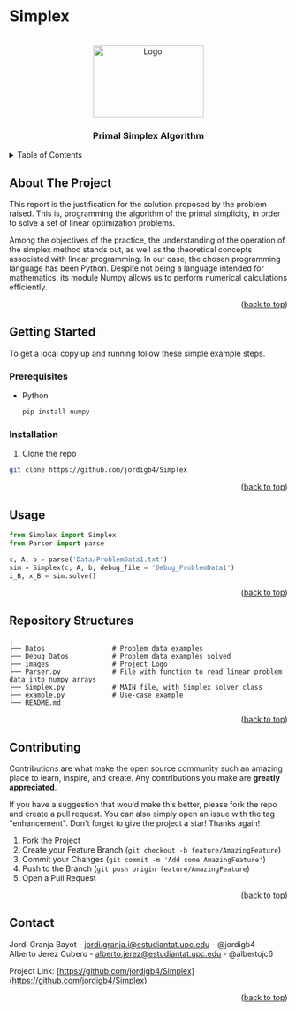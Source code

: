 # Simplex

<a name="readme-top"></a>

<!-- PROJECT LOGO -->
<br />
<div align="center">
  <a href="https://github.com/albertojc6/Simplex">
    <img src="images/logo.png" alt="Logo" width="200" height="130">
  </a>

<h3 align="center">Primal Simplex Algorithm</h3>
</div>

<!-- TABLE OF CONTENTS -->
<details>
  <summary>Table of Contents</summary>
  <ol>
    <li>
      <a href="#about-the-project">About The Project</a>
    </li>
    <li>
      <a href="#getting-started">Getting Started</a>
      <ul>
        <li><a href="#prerequisites">Prerequisites</a></li>
        <li><a href="#installation">Installation</a></li>
      </ul>
    </li>
    <li><a href="#usage">Usage</a></li>
    <li><a href="#repo-structures">Repository Structures</a></li>
    <li><a href="#contributing">Contributing</a></li>
    <li><a href="#contact">Contact</a></li>
  </ol>
</details>

<!-- ABOUT THE PROJECT -->
## About The Project

This report is the justification for the solution proposed by the problem raised. This is, programming the algorithm of the primal simplicity, in order to solve a set of linear optimization problems.

Among the objectives of the practice, the understanding of the operation of the simplex method stands out, as well as the theoretical concepts associated with linear programming. In our case, the chosen programming language has been Python. Despite not being a language intended for mathematics, its module Numpy allows us to perform numerical calculations efficiently.

<p align="right">(<a href="#readme-top">back to top</a>)</p>

<!-- GETTING STARTED -->
## Getting Started

To get a local copy up and running follow these simple example steps.

### Prerequisites


* Python
  ```sh
  pip install numpy
  ```

### Installation

1. Clone the repo
  ```sh
  git clone https://github.com/jordigb4/Simplex
  ```
<p align="right">(<a href="#readme-top">back to top</a>)</p>


<!-- USAGE EXAMPLES -->
## Usage

```python
from Simplex import Simplex
from Parser import parse

c, A, b = parse('Data/ProblemData1.txt')
sim = Simplex(c, A, b, debug_file = 'Debug_ProblemData1')
i_B, x_B = sim.solve()
```

<p align="right">(<a href="#readme-top">back to top</a>)</p>

## Repository Structures

    .
    ├── Datos                 # Problem data examples
    ├── Debug_Datos           # Problem data examples solved
    ├── images                # Project Logo
    ├── Parser.py             # File with function to read linear problem data into numpy arrays
    ├── Simplex.py            # MAIN file, with Simplex solver class
    ├── example.py            # Use-case example
    └── README.md

<p align="right">(<a href="#repo-structures">back to top</a>)</p>

<!-- CONTRIBUTING -->
## Contributing

Contributions are what make the open source community such an amazing place to learn, inspire, and create. Any contributions you make are **greatly appreciated**.

If you have a suggestion that would make this better, please fork the repo and create a pull request. You can also simply open an issue with the tag "enhancement".
Don't forget to give the project a star! Thanks again!

1. Fork the Project
2. Create your Feature Branch (`git checkout -b feature/AmazingFeature`)
3. Commit your Changes (`git commit -m 'Add some AmazingFeature'`)
4. Push to the Branch (`git push origin feature/AmazingFeature`)
5. Open a Pull Request

<p align="right">(<a href="#readme-top">back to top</a>)</p>

<!-- CONTACT -->
## Contact

Jordi Granja Bayot - jordi.granja.i@estudiantat.upc.edu - @jordigb4  
Alberto Jerez Cubero - alberto.jerez@estudiantat.upc.edu - @albertojc6

Project Link: [https://github.com/jordigb4/Simplex](https://github.com/jordigb4/Simplex)

<p align="right">(<a href="#readme-top">back to top</a>)</p>
